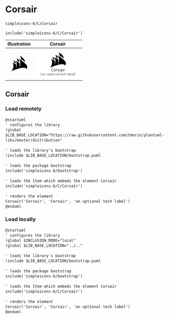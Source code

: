# Corsair


```text
simpleicons-6/C/Corsair
```

```text
include('simpleicons-6/C/Corsair')
```



| Illustration | Corsair |
| :---: | :---: |
| ![illustration for Illustration](../../simpleicons-6/C/Corsair.png) | ![illustration for Corsair](../../simpleicons-6/C/Corsair.Local.png) |




## Corsair

### Load remotely
```plantuml
@startuml
' configures the library
!global $LIB_BASE_LOCATION="https://raw.githubusercontent.com/tmorin/plantuml-libs/master/distribution"

' loads the library's bootstrap
!include $LIB_BASE_LOCATION/bootstrap.puml

' loads the package bootstrap
include('simpleicons-6/bootstrap')

' loads the Item which embeds the element Corsair
include('simpleicons-6/C/Corsair')

' renders the element
Corsair('Corsair', 'Corsair', 'an optional tech label')
@enduml
```

### Load locally
```plantuml
@startuml
' configures the library
!global $INCLUSION_MODE="local"
!global $LIB_BASE_LOCATION="../.."

' loads the library's bootstrap
!include $LIB_BASE_LOCATION/bootstrap.puml

' loads the package bootstrap
include('simpleicons-6/bootstrap')

' loads the Item which embeds the element Corsair
include('simpleicons-6/C/Corsair')

' renders the element
Corsair('Corsair', 'Corsair', 'an optional tech label')
@enduml
```

